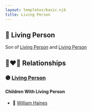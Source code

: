 ```yaml
---
layout: templates/basic.njk
title: Living Person
---
```

## 🔵 Living Person

Son of [Living Person](/people/6/66828208) and [Living Person](/people/2/2215969)

## 👩‍❤️‍👨 Relationships

### 🟣 [Living Person](/people/5/57067327)

#### Children With Living Person
* 🔵 [William Haines](/people/5/5796916)